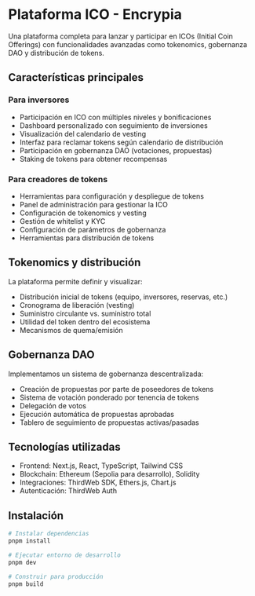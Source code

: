 # Plataforma ICO - Encrypia

Una plataforma completa para lanzar y participar en ICOs (Initial Coin Offerings) con funcionalidades avanzadas como tokenomics, gobernanza DAO y distribución de tokens.

## Características principales

### Para inversores

- Participación en ICO con múltiples niveles y bonificaciones
- Dashboard personalizado con seguimiento de inversiones
- Visualización del calendario de vesting
- Interfaz para reclamar tokens según calendario de distribución
- Participación en gobernanza DAO (votaciones, propuestas)
- Staking de tokens para obtener recompensas

### Para creadores de tokens

- Herramientas para configuración y despliegue de tokens
- Panel de administración para gestionar la ICO
- Configuración de tokenomics y vesting
- Gestión de whitelist y KYC
- Configuración de parámetros de gobernanza
- Herramientas para distribución de tokens

## Tokenomics y distribución

La plataforma permite definir y visualizar:

- Distribución inicial de tokens (equipo, inversores, reservas, etc.)
- Cronograma de liberación (vesting)
- Suministro circulante vs. suministro total
- Utilidad del token dentro del ecosistema
- Mecanismos de quema/emisión

## Gobernanza DAO

Implementamos un sistema de gobernanza descentralizada:

- Creación de propuestas por parte de poseedores de tokens
- Sistema de votación ponderado por tenencia de tokens
- Delegación de votos
- Ejecución automática de propuestas aprobadas
- Tablero de seguimiento de propuestas activas/pasadas

## Tecnologías utilizadas

- Frontend: Next.js, React, TypeScript, Tailwind CSS
- Blockchain: Ethereum (Sepolia para desarrollo), Solidity
- Integraciones: ThirdWeb SDK, Ethers.js, Chart.js
- Autenticación: ThirdWeb Auth

## Instalación

```bash
# Instalar dependencias
pnpm install

# Ejecutar entorno de desarrollo
pnpm dev

# Construir para producción
pnpm build
```
